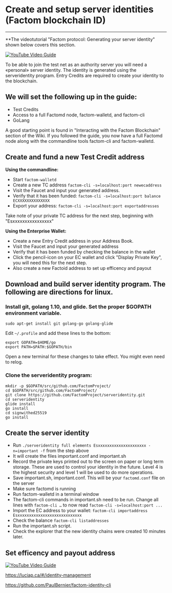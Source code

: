 # Create and setup server identities (Factom blockchain ID)
-------------------------------

**The videotutorial "Factom protocol: Generating your server identity" shown below covers this section. 

[![YouTube Video Guide](http://img.youtube.com/vi/g9FzNtSB7I4/0.jpg)](http://www.youtube.com/watch?v=g9FzNtSB7I4)

To be able to join the test net as an authority server you will need a «personal» server identity. The identity is generated using the serveridentity program. Entry Credits are required to create your identity to the blockchain.

## We will set the following up in the guide: 
- Test Credits
- Access to a full Factomd node, factom-walletd, and factom-cli
- GoLang

A good starting point is found in "Interacting with the Factom Blockchain" section of the Wiki. If you followed the guide, you now have a full Factomd node along with the commandline tools factom-cli and factom-walletd.

## Create and fund a new Test Credit address

**Using the commandline:**

- Start `factom-walletd`
- Create a new TC address `factom-cli -s=localhost:port newecaddress`
- Visit the Faucet and input your generated address.
- Verify that it has been funded: `factom-cli -s=localhost:port balance ECXXXXXXXXXXXXXX`
- Export your address: `factom-cli -s=localhost:port exportaddresses`

Take note of your private TC address for the next step, beginning with "Esxxxxxxxxxxxxxxxx"

**Using the Enterprise Wallet:**

- Create a new Entry Credit address in your Address Book.
- Visit the Faucet and input your generated address
- Verify that it has been funded by checking the balance in the wallet
- Click the pencil-icon on your EC wallet and click "Display Private Key", you will need this for the next step.
- Also create a new Factoid address to set up efficency and payout

## Download and build server identity program. The following are directions for linux.

### Install git, golang 1.10, and glide. Set the proper $GOPATH environment variable.

    sudo apt-get install git golang-go golang-glide
    
Edit `~/.profile` and add these lines to the bottom:

    export GOPATH=$HOME/go
    export PATH=$PATH:$GOPATH/bin
    
Open a new terminal for these changes to take effect. You might even need to relog.

### Clone the serveridentity program:

    mkdir -p $GOPATH/src/github.com/FactomProject/
    cd $GOPATH/src/github.com/FactomProject/
    git clone https://github.com/FactomProject/serveridentity.git
    cd serveridentity
    glide install
    go install
    cd signwithed25519
    go install

## Create the server identity

-  Run `./serveridentity full elements Esxxxxxxxxxxxxxxxxxxxxx -n=important -f` from the step above
- It will create the files important.conf and important.sh
- Record the private keys printed out to the screen on paper or long term storage.  These are used to control your identity in the future. Level 4 is the highest security and level 1 will be used to do more operations.
- Save important.sh, important.conf. This will be your `factomd.conf` file on the server
- Make sure factomd is running
- Run factom-walletd in a terminal window
- The factom-cli commands in important.sh need to be run. Change all lines with `factom-cli …` to now read `factom-cli -s=localhost:port ...`
- Import the EC address to your wallet: `factom-cli importaddress Esxxxxxxxxxxxxxxxxxxxxxxxxxxxx`
- Check the balance `factom-cli listaddresses`
- Run the important.sh script.
- Check the explorer that the new identity chains were created 10 minutes later.

## Set efficency and payout address

[![YouTube Video Guide](http://img.youtube.com/vi/Q9AXt0UHoHM/0.jpg)](http://www.youtube.com/watch?v=Q9AXt0UHoHM)


https://luciap.ca/#/identity-management

https://github.com/PaulBernier/factom-identity-cli
